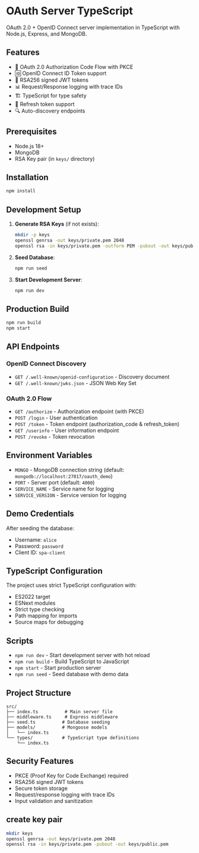 # OAuth Server TypeScript

OAuth 2.0 + OpenID Connect server implementation in TypeScript with Node.js, Express, and MongoDB.

## Features

- 🔐 OAuth 2.0 Authorization Code Flow with PKCE
- 🆔 OpenID Connect ID Token support  
- 🔑 RSA256 signed JWT tokens
- 📊 Request/Response logging with trace IDs
- 🏗️ TypeScript for type safety
- 🔄 Refresh token support
- 🔍 Auto-discovery endpoints

## Prerequisites

- Node.js 18+ 
- MongoDB
- RSA Key pair (in `keys/` directory)

## Installation

```bash
npm install
```

## Development Setup

1. **Generate RSA Keys** (if not exists):
   ```bash
   mkdir -p keys
   openssl genrsa -out keys/private.pem 2048
   openssl rsa -in keys/private.pem -outform PEM -pubout -out keys/public.pem
   ```

2. **Seed Database**:
   ```bash
   npm run seed
   ```

3. **Start Development Server**:
   ```bash
   npm run dev
   ```

## Production Build

```bash
npm run build
npm start
```

## API Endpoints

### OpenID Connect Discovery
- `GET /.well-known/openid-configuration` - Discovery document
- `GET /.well-known/jwks.json` - JSON Web Key Set

### OAuth 2.0 Flow  
- `GET /authorize` - Authorization endpoint (with PKCE)
- `POST /login` - User authentication
- `POST /token` - Token endpoint (authorization_code & refresh_token)
- `GET /userinfo` - User information endpoint
- `POST /revoke` - Token revocation

## Environment Variables

- `MONGO` - MongoDB connection string (default: `mongodb://localhost:27017/oauth_demo`)
- `PORT` - Server port (default: `4000`)
- `SERVICE_NAME` - Service name for logging
- `SERVICE_VERSION` - Service version for logging

## Demo Credentials

After seeding the database:
- Username: `alice`
- Password: `password`
- Client ID: `spa-client`

## TypeScript Configuration

The project uses strict TypeScript configuration with:
- ES2022 target
- ESNext modules
- Strict type checking
- Path mapping for imports
- Source maps for debugging

## Scripts

- `npm run dev` - Start development server with hot reload
- `npm run build` - Build TypeScript to JavaScript
- `npm start` - Start production server
- `npm run seed` - Seed database with demo data

## Project Structure

```
src/
├── index.ts          # Main server file
├── middleware.ts     # Express middleware
├── seed.ts          # Database seeding
├── models/          # Mongoose models
│   └── index.ts
└── types/           # TypeScript type definitions
    └── index.ts
```

## Security Features

- PKCE (Proof Key for Code Exchange) required
- RSA256 signed JWT tokens
- Secure token storage
- Request/response logging with trace IDs
- Input validation and sanitization


## create key pair

```bash
mkdir keys
openssl genrsa -out keys/private.pem 2048
openssl rsa -in keys/private.pem -pubout -out keys/public.pem
```

